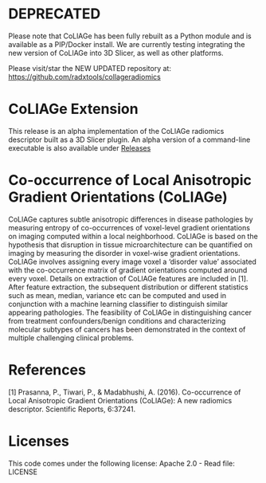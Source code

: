 # DEPRECATED

Please note that CoLlAGe has been fully rebuilt as a Python module and is available as a PIP/Docker install. We are currently testing integrating the new version of CoLlAGe into 3D Slicer, as well as other platforms.

Please visit/star the NEW UPDATED repository at: https://github.com/radxtools/collageradiomics
 
# CoLlAGe Extension

This release is an alpha implementation of the CoLlAGe radiomics descriptor built as a 3D Slicer plugin. An alpha version of a command-line executable is also available under [Releases](https://github.com/ccipd/CoLlAGeSlicerExtension/releases)

# Co-occurrence of Local Anisotropic Gradient Orientations (CoLlAGe)

CoLlAGe captures subtle anisotropic differences in disease pathologies by measuring entropy of co-occurrences of voxel-level gradient orientations on imaging computed within a local neighborhood. CoLlAGe is based on the hypothesis that disruption in tissue microarchitecture can be quantified on imaging by measuring the disorder in voxel-wise gradient orientations. CoLlAGe involves assigning every image voxel a ‘disorder value’ associated with the co-occurrence matrix of gradient orientations computed around every voxel. Details on extraction of CoLlAGe features are included in [1]. After feature extraction, the subsequent distribution or different statistics such as mean, median, variance etc can be computed and used in conjunction with a machine learning classifier to distinguish similar appearing pathologies. The feasibility of CoLlAGe in distinguishing cancer from treatment confounders/benign conditions and characterizing molecular subtypes of cancers has been demonstrated in the context of multiple challenging clinical problems.

# References

[1] Prasanna, P., Tiwari, P., & Madabhushi, A. (2016). Co-occurrence of Local Anisotropic Gradient Orientations (CoLlAGe): A new radiomics descriptor. Scientific Reports, 6:37241.

# Licenses

This code comes under the following license: Apache 2.0 - Read file: LICENSE
